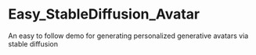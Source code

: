 # Easy_StableDiffusion_Avatar
An easy to follow demo for generating personalized generative avatars via stable diffusion
